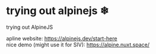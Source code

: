# trying out alpinejs ❄
trying out AlpineJS

apline website: https://alpinejs.dev/start-here
<br>
nice demo (might use it for SIV): https://alpine.nuxt.space/
